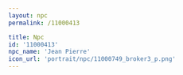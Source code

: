 ```yaml
---
layout: npc
permalink: /11000413

title: Npc
id: '11000413'
npc_name: 'Jean Pierre'
icon_url: 'portrait/npc/11000749_broker3_p.png'
---
```

